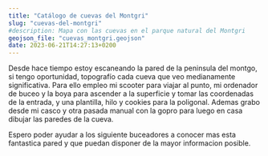 ```yaml
---
title: "Catálogo de cuevas del Montgri"
slug: "cuevas-del-montgri"
#description: Mapa con las cuevas en el parque natural del Montgri
geojson_file: "cuevas_montgri.geojson" 
date: 2023-06-21T14:27:13+0200
---
```





Desde hace tiempo estoy escaneando la pared de la peninsula del montgo, si tengo oportunidad, topografío cada cueva que veo medianamente significativa. Para ello empleo mi scooter para viajar al punto, mi ordenador de buceo y la boya para ascender a la superficie y tomar las coordenadas de la entrada, y una plantilla, hilo y cookies para la poligonal. Ademas grabo desde mi casco y otra pasada manual con la gopro para luego en casa dibujar las paredes de la cueva.

Espero poder ayudar a los siguiente buceadores a conocer mas esta fantastica pared y que puedan disponer de la mayor informacion posible.